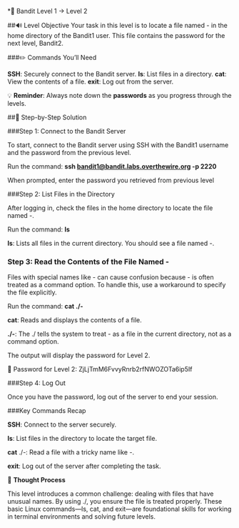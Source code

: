 *🎲 Bandit Level 1 → Level 2



##🔊 Level Objective
Your task in this level is to locate a file named - in the home directory of the Bandit1 user. This file contains the password for the next level, Bandit2.


###✏️ Commands You’ll Need

**SSH**: Securely connect to the Bandit server.
**ls**: List files in a directory.
**cat**: View the contents of a file.
**exit**: Log out from the server.



💡 **Reminder**: Always note down the **passwords** as you progress through the levels.




##📃 Step-by-Step Solution


###Step 1: Connect to the Bandit Server

To start, connect to the Bandit server using SSH with the Bandit1 username and the password from the previous level.

Run the command: **ssh bandit1@bandit.labs.overthewire.org -p 2220**


When prompted, enter the password you retrieved from previous level



###Step 2: List Files in the Directory

After logging in, check the files in the home directory to locate the file named -.

Run the command: **ls**


**ls**: Lists all files in the current directory. You should see a file named -.



### Step 3: Read the Contents of the File Named -
Files with special names like - can cause confusion because - is often treated as a command option. To handle this, use a workaround to specify the file explicitly.

Run the command: **cat ./-**


**cat**: Reads and displays the contents of a file.

**./-**: The ./ tells the system to treat - as a file in the current directory, not as a command option.

The output will display the password for Level 2.

🔑 Password for Level 2: ZjLjTmM6FvvyRnrb2rfNWOZOTa6ip5If


###Step 4: Log Out

Once you have the password, log out of the server to end your session.



###Key Commands Recap

**SSH**: Connect to the server securely.

**ls**: List files in the directory to locate the target file.

**cat** ./-: Read a file with a tricky name like -.

**exit**: Log out of the server after completing the task.


🔎 **Thought Process**

This level introduces a common challenge: dealing with files that have unusual names. By using ./, you ensure the file is treated properly.
These basic Linux commands—ls, cat, and exit—are foundational skills for working in terminal environments and solving future levels.







